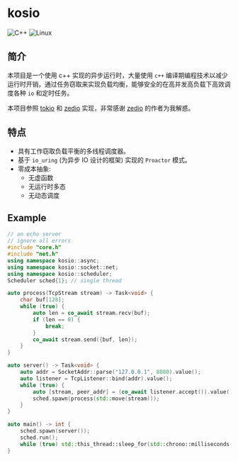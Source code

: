 # kosio

 ![C++](https://img.shields.io/badge/standard-C++23-00599C?logo=cplusplus&logoColor=white) ![Linux](https://img.shields.io/badge/platform-linux-dimgray)

## 简介

本项目是一个使用 c++ 实现的异步运行时，大量使用 `c++` 编译期编程技术以减少运行时开销，通过任务窃取来实现负载均衡，能够安全的在高并发高负载下高效调度各种 `io` 和定时任务。

本项目参照 [tokio](https://github.com/tokio-rs/tokio) 和 [zedio](https://github.com/8sileus/zedio) 实现，非常感谢 [zedio](https://github.com/8sileus/zedio) 的作者为我解惑。

## 特点

- 具有工作窃取负载平衡的多线程调度器。
- 基于 `io_uring` (为异步 IO 设计的框架) 实现的 `Proactor` 模式。
- 零成本抽象:
  - 无虚函数
  - 无运行时多态
  - 无动态调度





## Example

```c++
// an echo server
// ignore all errors
#include "core.h"
#include "net.h"
using namespace kosio::async;
using namespace kosio::socket::net;
using namespace kosio::scheduler;
Scheduler sched{1}; // single thread

auto process(TcpStream stream) -> Task<void> {
    char buf[128];
    while (true) {
        auto len = co_await stream.recv(buf);
        if (len == 0) {
            break;
        }
        co_await stream.send({buf, len});
    }
}

auto server() -> Task<void> {
	auto addr = SocketAddr::parse("127.0.0.1", 8080).value();
    auto listener = TcpListener::bind(addr).value();
    while (true) {
        auto [stream, peer_addr] = (co_await listener.accept()).value();
        sched.spawn(process(std::move(stream)));
    }
}

auto main() -> int {
    sched.spawn(server());
    sched.run();
    while (true) std::this_thread::sleep_for(std::chrono::milliseconds(1000));
}
```

